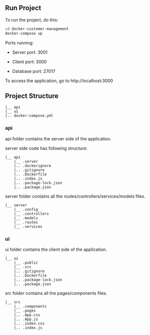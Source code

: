 ## Run Project

To run the project, do this:

```bash
cd docker-customer-management
docker-compose up
```
Ports running:

* Server port: 3001

* Client port: 3000

* Database port: 27017


To access the application, go to http://localhost:3000

## Project Structure
```
|__ api
|__ ui
|.. docker-compose.yml
```

### api
api folder contains the server side of the application.

server side code has following structure:

```
|__ api
    |__ .server
    |.. .dockerignore
    |.. .gitignore
    |.. .Dockerfile
    |.. .index.js
    |.. .package-lock.json
	|.. .package.json
```

server folder contains all the routes/controllers/services/models files.

```
|__ server
    |__ .config
    |__ .controllers
    |__ .models
    |__ .routes
    |__ .services
```
### ui
ui folder contains the client side of the application.

```
|__ ui
    |__ .public
    |__ .src
    |.. .gitignore
    |.. .Dockerfile
    |.. .package-lock.json
	|.. .package.json
```

src folder contains all the pages/components files.

```
|__ src
    |__ .components
    |__ .pages
    |.. .App.css
    |.. .App.js
    |.. .index.css
	|.. .index.js
```
